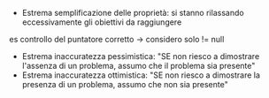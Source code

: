 - Estrema semplificazione delle proprietà: si stanno rilassando eccessivamente gli obiettivi da raggiungere

es controllo del puntatore corretto -> considero solo != null

- Estrema inaccuratezza pessimistica: "SE non riesco a dimostrare l'assenza di un problema, assumo che il problema sia presente"
- Estrema inaccuratezza ottimistica: "SE non riesco a dimostrare la presenza di un problema, assumo che non sia presente"